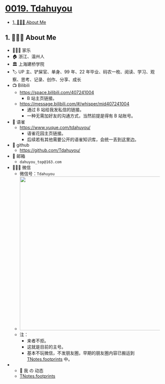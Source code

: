# [0019. Tdahuyou](https://github.com/Tdahuyou/TNotes.introduction/tree/main/notes/0019.%20Tdahuyou)

<!-- region:toc -->

- [1. 🧑🏻‍💻 About Me](#1--about-me)

<!-- endregion:toc -->

## 1. 🧑🏻‍💻 About Me

- 🧑🏻‍💻 家乐
- 🏠 浙江、温州人
- 🏛️ 上海建桥学院
- 🏷 UP 主、铲屎官、单身、99 年、22 年毕业、码农一枚、阅读、学习、观察、思考、记录、创作、分享、成长
- 📺 Bilibili
  - https://space.bilibili.com/407241004
    - B 站主页链接。
  - https://message.bilibili.com/#/whisper/mid407241004
    - 通过 B 站给我发私信的链接。
    - 一种无需加好友的沟通方式，当然前提是得有 B 站账号。
- 🔗 语雀
  - https://www.yuque.com/tdahuyou/
    - 语雀花园主页链接。
    - 后续若有其他需要公开的语雀知识库，会统一丢到这里边。
- 🔗 github
  - https://github.com/Tdahuyou/
- 📮 邮箱
  - `dahuyou_top@163.com`
- 🧑🏻‍💻 微信
  - 微信号：`Tdahuyou`
  - <img src="https://cdn.jsdelivr.net/gh/tnotesjs/imgs@main/2025-06-02-18-43-48.png" style="height: 500px" />
  - 注：
    - 来者不拒。
    - 这就是目前的主号。
    - 基本不玩微信，不发朋友圈，早期的朋友圈内容已搬运到 [TNotes.footprints](https://tdahuyou.github.io/TNotes.footprints/) 中。
- - 👣 我 の 动态
  - [TNotes.footprints](https://tdahuyou.github.io/TNotes.footprints/)
